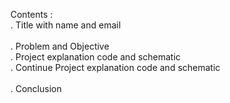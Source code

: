 Contents :  <br> 
. Title with name and email  <br>  
. Problem and Objective  <br> 
. Project explanation code and schematic  <br> 
. Continue Project explanation code and schematic  <br>  
. Conclusion
